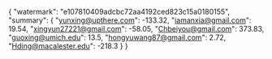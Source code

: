 {
    "watermark": "e107810409adcbc72aa4192ced823c15a0180155", 
    "summary": {
        "yunxing@upthere.com": -133.32, 
        "iamanxia@gmail.com": 19.54, 
        "xingyun27221@gmail.com": -58.05, 
        "Chbeiyou@gmail.com": 373.83, 
        "guoxing@umich.edu": 13.5, 
        "hongyuwang87@gmail.com": 2.72, 
        "Hding@macalester.edu": -218.3
    }
}